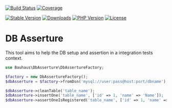 [![Build Status](https://img.shields.io/github/workflow/status/bauhausphp/dbasserture/Build?style=flat-square)](https://github.com/bauhausphp/dbasserture/actions?query=workflow%3ABuild)
[![Coverage](https://img.shields.io/codecov/c/github/bauhausphp/dbasserture?style=flat-square)](https://codecov.io/gh/bauhausphp/dbasserture)

[![Stable Version](https://img.shields.io/packagist/v/bauhaus/dbasserture?style=flat-square)](https://packagist.org/packages/bauhaus/dbasserture)
[![Downloads](https://img.shields.io/packagist/dt/bauhaus/dbasserture?style=flat-square)](https://packagist.org/packages/bauhaus/dbasserture)
[![PHP Version](https://img.shields.io/packagist/php-v/bauhaus/dbasserture?style=flat-square)](composer.json)
[![License](https://img.shields.io/github/license/bauhausphp/dbasserture?style=flat-square)](LICENSE)

# DB Asserture

This tool aims to help the DB setup and assertion in a integration tests
context.

```php
use Bauhaus\DbAsserture\DbAssertureFactory;

$factory = new DbAssertureFactory();
$dbAsserture = $factory->fromDsn('mysql://user:pass@host:port/dbname');

$dbAsserture->cleanTable('table_name');
$dbAsserture->insertOne('table_name', ['id' => 1, 'name' => 'Name']);
$dbAsserture->assertOneIsRegistered('table_name', ['id' => 1, 'name' => 'Name']); // return true or throw exception
```
